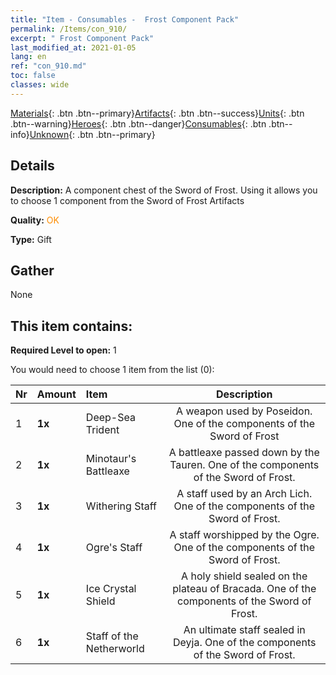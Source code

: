 ```yaml
---
title: "Item - Consumables -  Frost Component Pack"
permalink: /Items/con_910/
excerpt: " Frost Component Pack"
last_modified_at: 2021-01-05
lang: en
ref: "con_910.md"
toc: false
classes: wide
---
```

 [Materials](/Items/){: .btn .btn--primary}[Artifacts](/Items/Artifacts/){: .btn .btn--success}[Units](/Items/Units/){: .btn .btn--warning}[Heroes](/Items/Heroes/){: .btn .btn--danger}[Consumables](/Items/Consumables/){: .btn .btn--info}[Unknown](/Items/Unknown/){: .btn .btn--primary}

## Details
 **Description:** A component chest of the Sword of Frost. Using it allows you to choose 1 component from the Sword of Frost Artifacts

 **Quality:** <span style="color: #FF8C00">OK</span>

 **Type:** Gift

## Gather

  None

## This item contains:

 **Required Level to open:** 1

 You would need to choose 1 item from the list (0):

  | Nr | Amount |     Item    | Description |
  |:---|:-------|:------------|:-----------:|
  | 1 |  **1x** | Deep-Sea Trident | A weapon used by Poseidon. One of the components of the Sword of Frost  | 
  | 2 |  **1x** | Minotaur's Battleaxe | A battleaxe passed down by the Tauren. One of the components of the Sword of Frost.  | 
  | 3 |  **1x** | Withering Staff | A staff used by an Arch Lich. One of the components of the Sword of Frost.  | 
  | 4 |  **1x** | Ogre's Staff | A staff worshipped by the Ogre. One of the components of the Sword of Frost.  | 
  | 5 |  **1x** | Ice Crystal Shield | A holy shield sealed on the plateau of Bracada. One of the components of the Sword of Frost.  | 
  | 6 |  **1x** | Staff of the Netherworld | An ultimate staff sealed in Deyja. One of the components of the Sword of Frost.  | 
